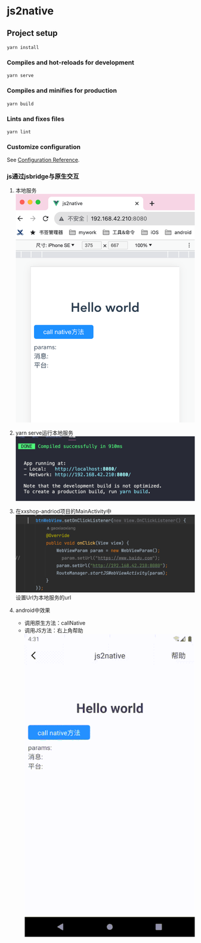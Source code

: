 # js2native

## Project setup
```
yarn install
```

### Compiles and hot-reloads for development
```
yarn serve
```

### Compiles and minifies for production
```
yarn build
```

### Lints and fixes files
```
yarn lint
```

### Customize configuration
See [Configuration Reference](https://cli.vuejs.org/config/).


### js通过jsbridge与原生交互
1. 本地服务
![本地web服务](./imgs/3.png)   

2. yarn serve运行本地服务
![启动本地web服务](./imgs/2.png)   

3. 在xxshop-andriod项目的MainActivity中
![设置本地服务url](./imgs/1.png)
设置Url为本地服务的url

4. android中效果
   - 调用原生方法：callNative
   - 调用JS方法：右上角帮助
![android模拟器](./imgs/1.gif)